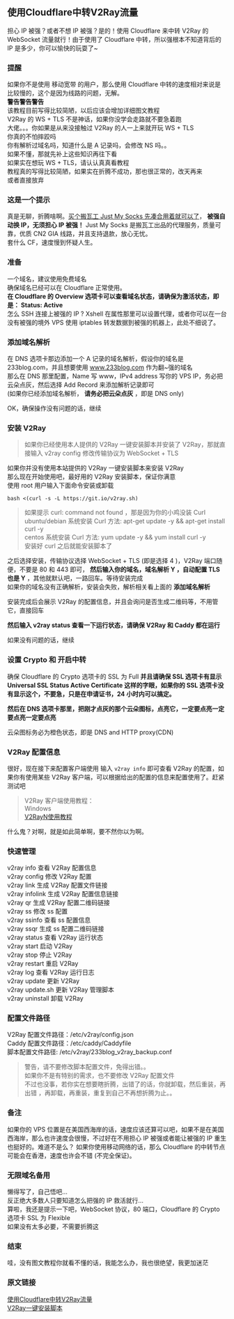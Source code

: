 ## 使用Cloudflare中转V2Ray流量

担心 IP 被强？或者不想 IP 被强？是的！使用 Cloudflare 来中转 V2Ray 的 WebSocket 流量就行！由于使用了 Cloudflare 中转，所以强根本不知道背后的 IP 是多少，你可以愉快的玩耍了~

### 提醒
如果你不是使用 移动宽带 的用户，那么使用 Cloudflare 中转的速度相对来说是比较慢的，这个是因为线路的问题，无解。  
**警告警告警告**  
该教程目前写得比较简陋，以后应该会增加详细图文教程  
V2Ray 的 WS + TLS 不是神话，如果你没学会走路就不要急着跑  
大佬。。。你如果是从来没接触过 V2Ray 的人一上来就开玩 WS + TLS  
你真的不怕摔跤吗  
你有解析过域名吗，知道什么是 A 记录吗，会修改 NS 吗。。  
如果不懂，那就先补上这些知识再往下看  
如果实在想玩 WS + TLS，请认认真真看教程  
教程真的写得比较简陋，如果实在折腾不成功，那也很正常的，改天再来  
或者直接放弃

### 这是一个提示
真是无聊，折腾啥啊。[买个搬瓦工 Just My Socks 先凑合用着就可以了](https://justmysocks.xyz/buy-justmysocks/)， **被强自动换 IP，无须担心 IP 被强！** Just My Socks 是搬瓦工出品的代理服务，质量可靠，优质 CN2 GIA 线路，并且支持退款，放心无忧。  
套什么 CF，速度慢到怀疑人生。

### 准备
一个域名，建议使用免费域名  
确保域名已经可以在 Cloudflare 正常使用。  
**在 Cloudflare 的 Overview 选项卡可以查看域名状态，请确保为激活状态，即是： Status: Active**  
怎么 SSH 连接上被强的 IP ? Xshell 在属性那里可以设置代理，或者你可以在一台没有被强的境外 VPS 使用 iptables 转发数据到被强的机器上，此处不细说了。

### 添加域名解析
在 DNS 选项卡那边添加一个 A 记录的域名解析，假设你的域名是 233blog.com，并且想要使用 www.233blog.com 作为翻~强的域名  
那么在 DNS 那里配置，Name 写 www，IPv4 address 写你的 VPS IP，务必把云朵点灰，然后选择 Add Record 来添加解析记录即可  
(如果你已经添加域名解析， **请务必把云朵点灰** ，即是 DNS only)

OK，确保操作没有问题的话，继续

### 安装 V2Ray
>如果你已经使用本人提供的 V2Ray 一键安装脚本并安装了 V2Ray，那就直接输入 v2ray config 修改传输协议为 WebSocket + TLS

如果你并没有使用本站提供的 V2Ray 一键安装脚本来安装 V2Ray  
那么现在开始使用吧，最好用的 V2Ray 安装脚本，保证你满意  
使用 root 用户输入下面命令安装或卸载

`bash <(curl -s -L https://git.io/v2ray.sh)`  
>如果提示 curl: command not found ，那是因为你的小鸡没装 Curl  
>ubuntu/debian 系统安装 Curl 方法: apt-get update -y && apt-get install curl -y  
>centos 系统安装 Curl 方法: yum update -y && yum install curl -y  
>安装好 curl 之后就能安装脚本了  

之后选择安装，传输协议选择 WebSocket + TLS (即是选择 4 )，V2Ray 端口随便，不要是 80 和 443 即可， **然后输入你的域名，域名解析 Y ，自动配置 TLS 也是 Y** ，其他就默认吧，一路回车。等待安装完成  
如果你的域名没有正确解析，安装会失败，解析相关看上面的 **添加域名解析**

安装完成后会展示 V2Ray 的配置信息，并且会询问是否生成二维码等，不用管它，直接回车

**然后输入 v2ray status 查看一下运行状态，请确保 V2Ray 和 Caddy 都在运行**

如果没有问题的话，继续

### 设置 Crypto 和 开启中转
确保 Cloudflare 的 Crypto 选项卡的 SSL 为 Full
**并且请确保 SSL 选项卡有显示 Universal SSL Status Active Certificate 这样的字眼，如果你的 SSL 选项卡没有显示这个，不要急，只是在申请证书，24 小时内可以搞定。**

**然后在 DNS 选项卡那里，把刚才点灰的那个云朵图标，点亮它，一定要点亮一定要点亮一定要点亮**

云朵图标务必为橙色状态，即是 DNS and HTTP proxy(CDN)

### V2Ray 配置信息
很好，现在接下来配置客户端使用
输入 `v2ray info` 即可查看 V2Ray 的配置，如果你有使用某些 V2Ray 客户端，可以根据给出的配置的信息来配置使用了。赶紧测试吧

>V2Ray 客户端使用教程：  
>Windows  
>[V2RayN使用教程](https://github.com/233boy/v2ray/wiki/V2RayN%E4%BD%BF%E7%94%A8%E6%95%99%E7%A8%8B)

什么鬼？对啊，就是如此简单啊，要不然你以为啊。

### 快速管理
v2ray info 查看 V2Ray 配置信息  
v2ray config 修改 V2Ray 配置  
v2ray link 生成 V2Ray 配置文件链接  
v2ray infolink 生成 V2Ray 配置信息链接  
v2ray qr 生成 V2Ray 配置二维码链接  
v2ray ss 修改 ss 配置  
v2ray ssinfo 查看 ss 配置信息  
v2ray ssqr 生成 ss 配置二维码链接  
v2ray status 查看 V2Ray 运行状态  
v2ray start 启动 V2Ray  
v2ray stop 停止 V2Ray  
v2ray restart 重启 V2Ray  
v2ray log 查看 V2Ray 运行日志  
v2ray update 更新 V2Ray  
v2ray update.sh 更新 V2Ray 管理脚本  
v2ray uninstall 卸载 V2Ray  

### 配置文件路径
V2Ray 配置文件路径：/etc/v2ray/config.json  
Caddy 配置文件路径：/etc/caddy/Caddyfile  
脚本配置文件路径: /etc/v2ray/233blog_v2ray_backup.conf  
>警告，请不要修改脚本配置文件，免得出错。。  
>如果你不是有特别的需求，也不要修改 V2Ray 配置文件  
>不过也没事，若你实在想要瞎折腾，出错了的话，你就卸载，然后重装，再出错 ，再卸载，再重装，重复到自己不再想折腾为止。。

### 备注
如果你的 VPS 位置是在美国西海岸的话，速度应该还算可以吧，如果不是在美国西海岸，那么也许速度会很慢，不过好在不用担心 IP 被强或者能让被强的 IP 重生也挺好的。难道不是么？
如果你使用移动网络的话，那么 Cloudflare 的中转节点可能会在香港，速度也许会不错 (不完全保证)。

### 无限域名备用
懒得写了，自己悟吧…  
反正绝大多数人只要知道怎么把强的 IP 救活就行…  
算啦，我还是提示一下吧，WebSocket 协议，80 端口，Cloudflare 的 Crypto 选项卡 SSL 为 Flexible  
如果没有太多必要，不需要折腾这

### 结束
哇，没有图文教程你就看不懂的话，我能怎么办，我也很绝望，我更加迷茫

### 原文链接
[使用Cloudflare中转V2Ray流量](https://github.com/233boy/v2ray/wiki/%E4%BD%BF%E7%94%A8Cloudflare%E4%B8%AD%E8%BD%ACV2Ray%E6%B5%81%E9%87%8F)  
[V2Ray一键安装脚本](https://github.com/233boy/v2ray/wiki/V2Ray%E4%B8%80%E9%94%AE%E5%AE%89%E8%A3%85%E8%84%9A%E6%9C%AC)
